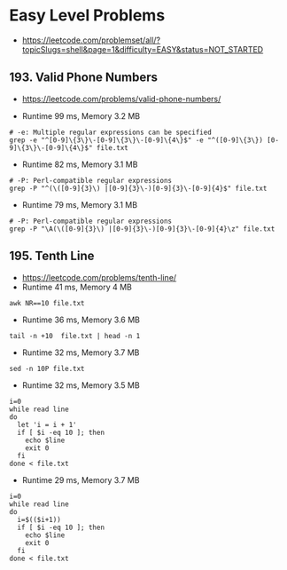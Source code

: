 # Easy Level Problems

- https://leetcode.com/problemset/all/?topicSlugs=shell&page=1&difficulty=EASY&status=NOT_STARTED

## 193. Valid Phone Numbers

- https://leetcode.com/problems/valid-phone-numbers/

- Runtime 99 ms, Memory 3.2 MB
```shell
# -e: Multiple regular expressions can be specified
grep -e "^[0-9]\{3\}\-[0-9]\{3\}\-[0-9]\{4\}$" -e "^([0-9]\{3\}) [0-9]\{3\}\-[0-9]\{4\}$" file.txt
```
- Runtime 82 ms, Memory 3.1 MB
```shell
# -P: Perl-compatible regular expressions
grep -P "^(\([0-9]{3}\) |[0-9]{3}\-)[0-9]{3}\-[0-9]{4}$" file.txt
```
- Runtime 79 ms, Memory 3.1 MB
```shell
# -P: Perl-compatible regular expressions
grep -P "\A(\([0-9]{3}\) |[0-9]{3}\-)[0-9]{3}\-[0-9]{4}\z" file.txt
```


## 195. Tenth Line

- https://leetcode.com/problems/tenth-line/
- Runtime 41 ms, Memory 4 MB
```shell
awk NR==10 file.txt
```
- Runtime 36 ms, Memory 3.6 MB
```shell
tail -n +10  file.txt | head -n 1
```
- Runtime 32 ms, Memory 3.7 MB
```shell
sed -n 10P file.txt
```
- Runtime 32 ms, Memory 3.5 MB
```shell
i=0
while read line
do
  let 'i = i + 1'
  if [ $i -eq 10 ]; then
    echo $line
    exit 0
  fi
done < file.txt
```
- Runtime 29 ms, Memory 3.7 MB
```shell
i=0
while read line
do
  i=$(($i+1))
  if [ $i -eq 10 ]; then
    echo $line
    exit 0
  fi
done < file.txt
```

